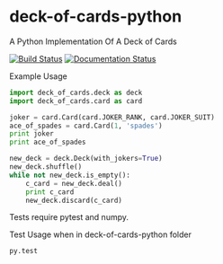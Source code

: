 deck-of-cards-python
================

A Python Implementation Of A Deck of Cards

[![Build Status](https://travis-ci.org/suhasgaddam/deck-of-cards-python.svg?branch=master)](https://travis-ci.org/suhasgaddam/deck-of-cards-python)
[![Documentation Status](https://readthedocs.org/projects/deck-of-cards-python/badge/?version=latest)](http://deck-of-cards-python.readthedocs.org/en/latest/)

Example Usage
```python
import deck_of_cards.deck as deck
import deck_of_cards.card as card

joker = card.Card(card.JOKER_RANK, card.JOKER_SUIT)
ace_of_spades = card.Card(1, 'spades')
print joker
print ace_of_spades

new_deck = deck.Deck(with_jokers=True)
new_deck.shuffle()
while not new_deck.is_empty():
    c_card = new_deck.deal()
    print c_card
    new_deck.discard(c_card)
```

Tests require pytest and numpy.

Test Usage when in deck-of-cards-python folder

```python
py.test
```
